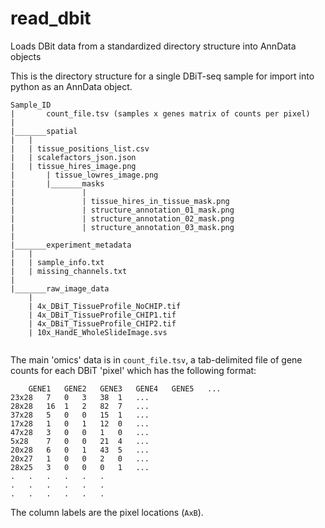 # read_dbit
Loads DBit data from a standardized directory structure into AnnData objects


This is the directory structure for a single DBiT-seq sample for import into python as an AnnData object.

```
Sample_ID
|       count_file.tsv (samples x genes matrix of counts per pixel)
|
|_______spatial
|	|
|	| tissue_positions_list.csv
|	| scalefactors_json.json
|	| tissue_hires_image.png
|       | tissue_lowres_image.png
|       |_______masks
|               |
|               | tissue_hires_in_tissue_mask.png
|               | structure_annotation_01_mask.png
|               | structure_annotation_02_mask.png
|               | structure_annotation_03_mask.png
|
|_______experiment_metadata
|	|
|	| sample_info.txt
|	| missing_channels.txt
|	
|_______raw_image_data
	|
	| 4x_DBiT_TissueProfile_NoCHIP.tif
	| 4x_DBiT_TissueProfile_CHIP1.tif
	| 4x_DBiT_TissueProfile_CHIP2.tif
	| 10x_HandE_WholeSlideImage.svs


```

The main 'omics' data is in ``count_file.tsv``, a tab-delimited file of gene counts for each DBiT 'pixel' which has the following format:

```
	GENE1	GENE2	GENE3	GENE4	GENE5	...
23x28	7	0	3	38	1	...
28x28	16	1	2	82	7	...
37x28	5	0	0	15	1	...
17x28	1	0	1	12	0	...
47x28	3	0	0	1	0	...
5x28	7	0	0	21	4	...
20x28	6	0	1	43	5	...
20x27	1	0	0	2	0	...
28x25	3	0	0	0	1	...
.	.	.	.	.	.
.	.	.	.	.	.
.	.	.	.	.	.
```

The column labels are the pixel locations (``AxB``).

